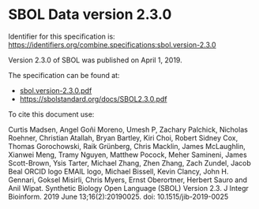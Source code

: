 # SBOL Data version 2.3.0
Identifier for this specification is: https://identifiers.org/combine.specifications:sbol.version-2.3.0

Version 2.3.0 of SBOL was published on April 1, 2019.

The specification can be found at:

* [sbol.version-2.3.0.pdf](https://raw.githubusercontent.com/combine-org/combine-specifications/main/specifications/files/sbol.version-2.3.0.pdf)
* https://sbolstandard.org/docs/SBOL2.3.0.pdf

To cite this document use: 

Curtis Madsen, Angel Goñi Moreno, Umesh P, Zachary Palchick, Nicholas Roehner, Christian Atallah, Bryan Bartley, Kiri Choi, Robert Sidney Cox, Thomas Gorochowski, Raik Grünberg, Chris Macklin, James McLaughlin, Xianwei Meng, Tramy Nguyen, Matthew Pocock, Meher Samineni, James Scott-Brown, Ysis Tarter, Michael Zhang, Zhen Zhang, Zach Zundel, Jacob Beal ORCID logo EMAIL logo, Michael Bissell, Kevin Clancy, John H. Gennari, Goksel Misirli, Chris Myers, Ernst Oberortner, Herbert Sauro and Anil Wipat. Synthetic Biology Open Language (SBOL) Version 2.3. J Integr Bioinform. 2019 June 13;16(2):20190025. doi: 10.1515/jib-2019-0025